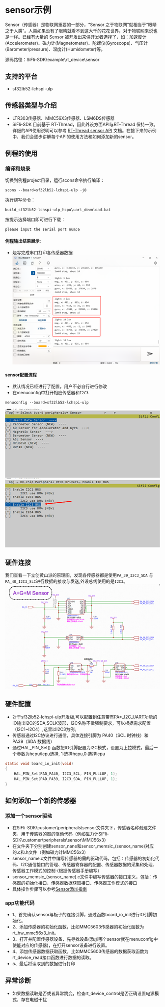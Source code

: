 # sensor示例
Sensor（传感器）是物联网重要的一部分，“Sensor 之于物联网”就相当于“眼睛之于人类”。人类如果没有了眼睛就看不到这大千的花花世界，对于物联网来说也是一样。已经有大量的 Sensor 被开发出来供开发者选择了，如：加速度计(Accelerometer)、磁力计(Magnetometer)、陀螺仪(Gyroscope)、气压计(Barometer/pressure)、湿度计(Humidometer)等。

源码路径：SiFli-SDK\example\rt_device\sensor

## 支持的平台
* sf32lb52-lchspi-ulp

## 传感器类型与介绍
* LTR303传感器、MMC56X3传感器、LSM6DS传感器
* SiFli-SDK 目前基于 RT-Thread，因此外设方面API与RT-Thread 保持一致。详细的API使用说明可以参考 [RT-Thread sensor API](https://www.rt-thread.org/document/site/#/rt-thread-version/rt-thread-standard/programming-manual/device/sensor/sensor) 文档。在接下来的示例中，我们会逐步讲解每个API的使用方法和如何添加新的sensor。

## 例程的使用
### 编译和烧录
切换到例程project目录，运行scons命令执行编译：
```
scons --board=sf32lb52-lchspi-ulp -j8
```
执行烧写命令：
```
build_sf32lb52-lchspi-ulp_hcpu\uart_download.bat
```
按提示选择端口即可进行下载：
```none
please input the serial port num:6
```

#### 例程输出结果展示:
* 烧写完成串口打印各传感器数据
![alt text](assets/sensor.png)

#### sensor配置流程
* 默认情况已经进行了配置，用户不必自行进行修改
* 在menuconfig中打开相应传感器和`I2C3`

```
menuconfig --board=sf32lb52-lchspi-ulp 
```
![alt text](assets/menuconfig_sensor.png)
![alt text](assets/I2C3.png)

## 硬件连接
我们查看一下立创黄山派的原理图，发现各传感器都是使用`PA_39_I2C3_SDA` 与`PA_40_I2C3_SLC`进行数据的接收与发送,外设总线使用的是`I2C3`。
![alt text](assets/sensor_1.png)

## 硬件配置
* 对于sf32lb52-lchspi-ulp开发板,可以配置到任意带有PA*_I2C_UART功能的IO输出I2C的SDA,SCLK波形，I2C名称不做强制要求，可以根据需求配置（I2C1~I2C4）,这里以I2C3为例。
* 传感器通过I2C协议进行通信，具体连接引脚为 PA40（SCL 时钟线）和 PA39（SDA 数据线）
* 通过HAL_PIN_Set() 函数把IO引脚配置为I2C模式，设置为上拉模式，最后一个参数为hcpu/lcpu选择, 1:选择hcpu,0:选择lcpu 
```c
static void board_io_init(void)
{
    HAL_PIN_Set(PAD_PA40, I2C3_SCL, PIN_PULLUP, 1);
    HAL_PIN_Set(PAD_PA39, I2C3_SDA, PIN_PULLUP, 1);
}
```

## 如何添加一个新的传感器
### 添加一个sensor驱动
* 在SiFli-SDK\customer\peripherals\sensor文件夹下，传感器名称创建文件夹，用于传感器的器的驱动代码（例如磁力计SiFli-SDK\customer\peripherals\sensor\MMC56x3）
* 在文件夹下分别创建sensor_nane和sensor_memsic_(sensor_name)对应的.c和.h文件（例如磁力计MMC56x3）
* sensor_name.c文件中编写传感器的需的驱动代码，包括：传感器的初始化代码、I2C通信接口的管理、传感器寄存器的配置、传感器数据的采集和处理、传感器工作模式的控制·（根据传感器手册编写）
* sensor_memsic_(sensor_name).c文件中编写传感器的接口定义，包括：传感器的初始化接口、传感器数据获取接口、传感器工作模式的接口
* 具体操作步骤可以参考[Sensor添加指南](https://docs.sifli.com/projects/sdk/latest/sf32lb52x/app_note/sensor.html)

### app功能代码
* 1、首先确认sensor与板子的连接引脚，通过函数board_io_init进行IO引脚初始化。
* 2、添加传感器的初始化函数，比如MMC5603传感器的初始化函数为rt_hw_mmc56x3_init。
* 3、打开并配置传感器设备，先寻找设备(添加哪个sensor就在menuconfig中使能对应的传感器)，在打开sensor设备进行设置。
* 4、添加传感器数据获取函数，比如MMC5603传感器的数据获取函数为rt_device_read接口函数进行数据的读取。
* 5、最后将读取到的数据进行打印

## 异常诊断
* 如果数据读取是否或者异常跳变，检查rt_device_control是否正确设置电源模式，存在电磁干扰
